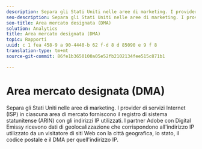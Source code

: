 ```yaml
---
description: Separa gli Stati Uniti nelle aree di marketing. I provider di servizi Internet (ISP) in ciascuna area di mercato forniscono il registro di sistema statunitense (ARIN) con gli indirizzi IP utilizzati. I partner Adobe con Digital Emissy ricevono dati di geolocalizzazione che corrispondono all'indirizzo IP utilizzato da un visitatore di siti Web con la città geografica, lo stato, il codice postale e il DMA per quell'indirizzo IP.
seo-description: Separa gli Stati Uniti nelle aree di marketing. I provider di servizi Internet (ISP) in ciascuna area di mercato forniscono il registro di sistema statunitense (ARIN) con gli indirizzi IP utilizzati. I partner Adobe con Digital Emissy ricevono dati di geolocalizzazione che corrispondono all'indirizzo IP utilizzato da un visitatore di siti Web con la città geografica, lo stato, il codice postale e il DMA per quell'indirizzo IP.
seo-title: Area mercato designata (DMA)
solution: Analytics
title: Area mercato designata (DMA)
topic: Rapporti
uuid: c 1 fea 458-9 a 90-4440-b 62 f-d 8 d 85090 e 9 f 8
translation-type: tm+mt
source-git-commit: 86fe1b3650100a05e52fb2102134fee515c871b1

---
```



# Area mercato designata (DMA)

Separa gli Stati Uniti nelle aree di marketing. I provider di servizi Internet (ISP) in ciascuna area di mercato forniscono il registro di sistema statunitense (ARIN) con gli indirizzi IP utilizzati. I partner Adobe con Digital Emissy ricevono dati di geolocalizzazione che corrispondono all'indirizzo IP utilizzato da un visitatore di siti Web con la città geografica, lo stato, il codice postale e il DMA per quell'indirizzo IP.

